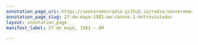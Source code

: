 ```yaml
---
annotation_page_uri: https://venceremosradio.github.io/radio-venceremos-en-espanol/annotations/27-de-mayo-1981-am-canvas-1-entrevistador.json
annotation_page_slug: 27-de-mayo-1981-am-canvas-1-entrevistador
layout: annotation_page
manifest_label: 27 de mayo, 1981 - AM

---
```

